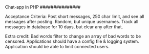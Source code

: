 Chat-app in PHP
###############

Acceptance Criteria:
Post short messages, 250 char limit, and see all messages after posting.
Random, but unique usernames.
Track all messages in database for 10 days, but clear any after that.

Extra credit:
Bad words filter to change an array of bad words to be censored.
Applications should have a config file & logging system.
Application should be able to limit connected users.